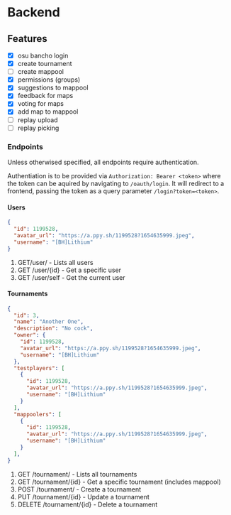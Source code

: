 # Backend

## Features

- [x] osu bancho login
- [x] create tournament
- [ ] create mappool
- [x] permissions (groups)
- [x] suggestions to mappool
- [x] feedback for maps
- [x] voting for maps
- [x] add map to mappool
- [ ] replay upload
- [ ] replay picking

### Endpoints

Unless otherwised specified, all endpoints require authentication.

Authentiation is to be provided via `Authorization: Bearer <token>` where the token can be aquired by navigating to `/oauth/login`. It will redirect to a frontend, passing the token as a query parameter `/login?token=<token>`.

#### Users

```json
{
  "id": 1199528,
  "avatar_url": "https://a.ppy.sh/1199528?1654635999.jpeg",
  "username": "[BH]Lithium"
}
```

1. GET/user/ - Lists all users
2. GET /user/{id} - Get a specific user
3. GET /user/self - Get the current user

#### Tournaments

```json
{
  "id": 3,
  "name": "Another One",
  "description": "No cock",
  "owner": {
    "id": 1199528,
    "avatar_url": "https://a.ppy.sh/1199528?1654635999.jpeg",
    "username": "[BH]Lithium"
  },
  "testplayers": [
    {
      "id": 1199528,
      "avatar_url": "https://a.ppy.sh/1199528?1654635999.jpeg",
      "username": "[BH]Lithium"
    }
  ],
  "mappoolers": [
    {
      "id": 1199528,
      "avatar_url": "https://a.ppy.sh/1199528?1654635999.jpeg",
      "username": "[BH]Lithium"
    }
  ],
}
``` 

1. GET /tournament/ - Lists all tournaments
2. GET /tournament/{id} - Get a specific tournament (includes mappool)
3. POST /tournament/ - Create a tournament
4. PUT /tournament/{id} - Update a tournament
5. DELETE /tournament/{id} - Delete a tournament